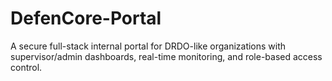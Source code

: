 # DefenCore-Portal
A secure full-stack internal portal for DRDO-like organizations with supervisor/admin dashboards, real-time monitoring, and role-based access control.
